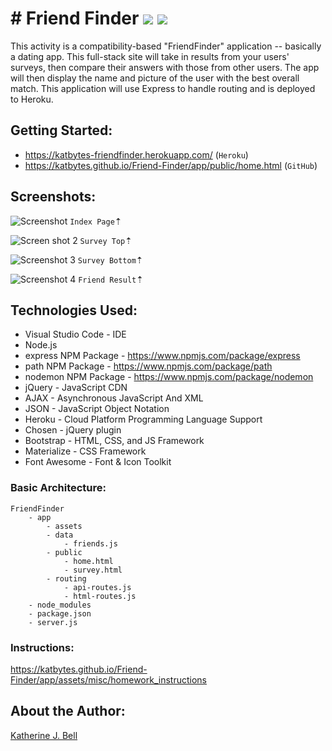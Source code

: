 # &#35; Friend Finder <img src="https://img.icons8.com/color/50/000000/date.png">&nbsp;<img src="https://img.icons8.com/color/48/000000/novel.png">
This activity is a compatibility-based "FriendFinder" application -- basically a dating app. This full-stack site will take in results from your users' surveys, then compare their answers with those from other users. The app will then display the name and picture of the user with the best overall match. This application will use Express to handle routing and is deployed to Heroku.

## Getting Started:
* https://katbytes-friendfinder.herokuapp.com/ (`Heroku`)
* https://katbytes.github.io/Friend-Finder/app/public/home.html (`GitHub`)

## Screenshots:
![Screenshot](https://katbytes.github.io/Friend-Finder/app/assets/imgs/screen_1.png)
`Index Page`&#8673;

![Screen shot 2](https://katbytes.github.io/Friend-Finder/app/assets/imgs/screen_2.png)
`Survey Top`&#8673;

![Screenshot 3](https://katbytes.github.io/Friend-Finder/app/assets/imgs/screen_3.png)
`Survey Bottom`&#8673;

![Screenshot 4](https://katbytes.github.io/Friend-Finder/app/assets/imgs/screen_4.png)
`Friend Result`&#8673;

## Technologies Used:
* Visual Studio Code - IDE
* Node.js
* express NPM Package - https://www.npmjs.com/package/express
* path NPM Package - https://www.npmjs.com/package/path
* nodemon NPM Package - https://www.npmjs.com/package/nodemon
* jQuery - JavaScript CDN
* AJAX - Asynchronous JavaScript And XML
* JSON - JavaScript Object Notation
* Heroku -  Cloud Platform Programming Language Support
* Chosen - jQuery plugin
* Bootstrap - HTML, CSS, and JS Framework
* Materialize - CSS Framework
* Font Awesome - Font & Icon Toolkit

### Basic Architecture:
	FriendFinder
		- app
        	- assets
			- data
				- friends.js
			- public
				- home.html
				- survey.html
			- routing
				- api-routes.js
				- html-routes.js
		- node_modules
		- package.json
		- server.js
### Instructions:
https://katbytes.github.io/Friend-Finder/app/assets/misc/homework_instructions 

## About the Author:
[Katherine J. Bell](https://github.com/katbytes)
